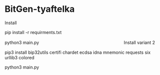 # BitGen-tyaftelka
Install

pip install -r requirments.txt

python3 main.py
ᅠ ᅠ 
ᅠ ᅠ 
ᅠ ᅠ 
ᅠ ᅠ 
ᅠ ᅠ 
ᅠ ᅠ 
ᅠ ᅠ 
ᅠ ᅠ 
Install variant 2

pip3 install bip32utils certifi chardet ecdsa idna mnemonic requests six urllib3 colored

python3 main.py
